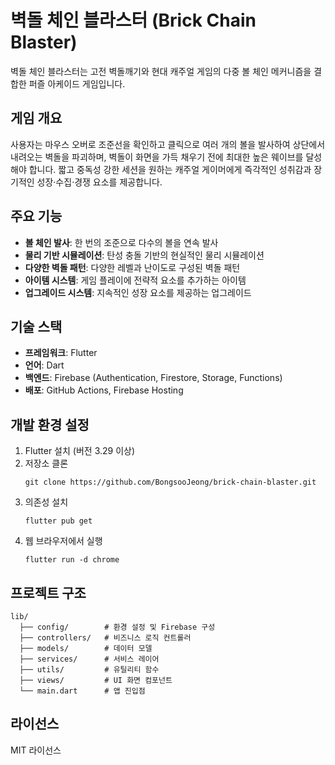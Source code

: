 # 벽돌 체인 블라스터 (Brick Chain Blaster)

벽돌 체인 블라스터는 고전 벽돌깨기와 현대 캐주얼 게임의 다중 볼 체인 메커니즘을 결합한 퍼즐 아케이드 게임입니다.

## 게임 개요

사용자는 마우스 오버로 조준선을 확인하고 클릭으로 여러 개의 볼을 발사하여 상단에서 내려오는 벽돌을 파괴하며, 벽돌이 화면을 가득 채우기 전에 최대한 높은 웨이브를 달성해야 합니다. 짧고 중독성 강한 세션을 원하는 캐주얼 게이머에게 즉각적인 성취감과 장기적인 성장·수집·경쟁 요소를 제공합니다.

## 주요 기능

- **볼 체인 발사**: 한 번의 조준으로 다수의 볼을 연속 발사
- **물리 기반 시뮬레이션**: 탄성 충돌 기반의 현실적인 물리 시뮬레이션
- **다양한 벽돌 패턴**: 다양한 레벨과 난이도로 구성된 벽돌 패턴
- **아이템 시스템**: 게임 플레이에 전략적 요소를 추가하는 아이템
- **업그레이드 시스템**: 지속적인 성장 요소를 제공하는 업그레이드

## 기술 스택

- **프레임워크**: Flutter
- **언어**: Dart
- **백엔드**: Firebase (Authentication, Firestore, Storage, Functions)
- **배포**: GitHub Actions, Firebase Hosting

## 개발 환경 설정

1. Flutter 설치 (버전 3.29 이상)
2. 저장소 클론
   ```
   git clone https://github.com/BongsooJeong/brick-chain-blaster.git
   ```
3. 의존성 설치
   ```
   flutter pub get
   ```
4. 웹 브라우저에서 실행
   ```
   flutter run -d chrome
   ```

## 프로젝트 구조

```
lib/
  ├── config/        # 환경 설정 및 Firebase 구성
  ├── controllers/   # 비즈니스 로직 컨트롤러
  ├── models/        # 데이터 모델
  ├── services/      # 서비스 레이어
  ├── utils/         # 유틸리티 함수
  ├── views/         # UI 화면 컴포넌트
  └── main.dart      # 앱 진입점
```

## 라이선스

MIT 라이선스